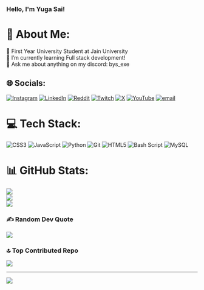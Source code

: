 ### Hello, I'm Yuga Sai!


# 💫 About Me:
🔭 First Year University Student at Jain University<br>🌱 I’m currently learning Full stack development!<br>💬 Ask me about anything on my discord: bys_exe


## 🌐 Socials:
[![Instagram](https://img.shields.io/badge/Instagram-%23E4405F.svg?logo=Instagram&logoColor=white)](https://instagram.com/yugasai3) [![LinkedIn](https://img.shields.io/badge/LinkedIn-%230077B5.svg?logo=linkedin&logoColor=white)](https://linkedin.com/in/batchu-yuga-sai-68418136b) [![Reddit](https://img.shields.io/badge/Reddit-%23FF4500.svg?logo=Reddit&logoColor=white)](https://reddit.com/user/bys_exe) [![Twitch](https://img.shields.io/badge/Twitch-%239146FF.svg?logo=Twitch&logoColor=white)](https://twitch.tv/bys_exe) [![X](https://img.shields.io/badge/X-black.svg?logo=X&logoColor=white)](https://x.com/bys__exe) [![YouTube](https://img.shields.io/badge/YouTube-%23FF0000.svg?logo=YouTube&logoColor=white)](https://youtube.com/@bys_exe) [![email](https://img.shields.io/badge/Email-D14836?logo=gmail&logoColor=white)](mailto:batchuyugasai@gmail.com) 

# 💻 Tech Stack:
![CSS3](https://img.shields.io/badge/css3-%231572B6.svg?style=for-the-badge&logo=css3&logoColor=white) ![JavaScript](https://img.shields.io/badge/javascript-%23323330.svg?style=for-the-badge&logo=javascript&logoColor=%23F7DF1E) ![Python](https://img.shields.io/badge/python-3670A0?style=for-the-badge&logo=python&logoColor=ffdd54) ![Git](https://img.shields.io/badge/git-%23F05033.svg?style=for-the-badge&logo=git&logoColor=white) ![HTML5](https://img.shields.io/badge/html5-%23E34F26.svg?style=for-the-badge&logo=html5&logoColor=white) ![Bash Script](https://img.shields.io/badge/bash_script-%23121011.svg?style=for-the-badge&logo=gnu-bash&logoColor=white) ![MySQL](https://img.shields.io/badge/mysql-4479A1.svg?style=for-the-badge&logo=mysql&logoColor=white)
# 📊 GitHub Stats:
![](https://github-readme-stats.vercel.app/api?username=bys-exe&theme=discord_old_blurple&hide_border=true&include_all_commits=true&count_private=true)<br/>
![](https://nirzak-streak-stats.vercel.app/?user=bys-exe&theme=discord_old_blurple&hide_border=true)<br/>
![](https://github-readme-stats.vercel.app/api/top-langs/?username=bys-exe&theme=discord_old_blurple&hide_border=true&include_all_commits=true&count_private=true&layout=compact)

### ✍️ Random Dev Quote
![](https://quotes-github-readme.vercel.app/api?type=horizontal&theme=dark)

### 🔝 Top Contributed Repo
![](https://github-contributor-stats.vercel.app/api?username=bys-exe&limit=5&theme=discord_old_blurple&combine_all_yearly_contributions=true)

---
[![](https://visitcount.itsvg.in/api?id=bys-exe&icon=0&color=0)](https://visitcount.itsvg.in)

<!-- Proudly created with GPRM ( https://gprm.itsvg.in ) -->
